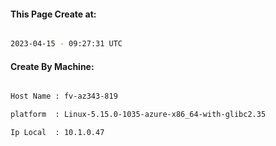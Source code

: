 
   
#### This Page Create at:

```bash

2023-04-15 - 09:27:31 UTC

```

#### Create By Machine:

```bash

Host Name : fv-az343-819

platform  : Linux-5.15.0-1035-azure-x86_64-with-glibc2.35

Ip Local  : 10.1.0.47

```

